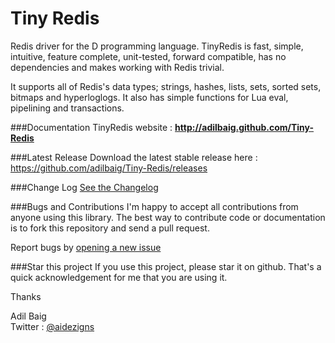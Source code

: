 Tiny Redis
==========
Redis driver for the D programming language. TinyRedis is fast, simple, intuitive, feature complete, unit-tested, forward compatible, has no dependencies and makes working with Redis trivial.

It supports all of Redis's data types; strings, hashes, lists, sets, sorted sets, bitmaps and hyperloglogs. It also has simple functions for Lua eval, pipelining and transactions.

###Documentation
TinyRedis website : **http://adilbaig.github.com/Tiny-Redis**

###Latest Release
Download the latest stable release here : https://github.com/adilbaig/Tiny-Redis/releases

###Change Log
[See the Changelog](https://github.com/adilbaig/Tiny-Redis/blob/master/changelog.md)

###Bugs and Contributions
I'm happy to accept all contributions from anyone using this library. The best way to contribute code or documentation is to fork this repository and send a pull request. 

Report bugs by [opening a new issue](https://github.com/adilbaig/Tiny-Redis/issues/new)

###Star this project
If you use this project, please star it on github. That's a quick acknowledgement for me that you are using it.

Thanks

Adil Baig
<br />Twitter : [@aidezigns](http://twitter.com/aidezigns)
